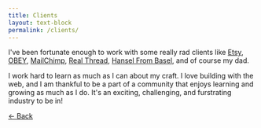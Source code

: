 ```yaml
---
title: Clients
layout: text-block
permalink: /clients/
---
```


<div class='home bio align-center' markdown='1'>
  <div class='align-center-item' markdown='1'>

I've been fortunate enough to work with some really rad clients like [Etsy](http://etsy.com), [OBEY](http://obeyclothing.com), [MailChimp](http://mailchimp.com), [Real Thread](http://realthread.com), [Hansel From Basel](http://hanselfrombasel.com), and of course my dad.

I work hard to learn as much as I can about my craft. I love building with the web, and I am thankful to be a part of a community that enjoys learning and growing as much as I do. It's an exciting, challenging, and furstrating industry to be in!

  <a class="back" href="{{ site.baseurl }}/">&larr; Back</a>

  </div>
</div>
